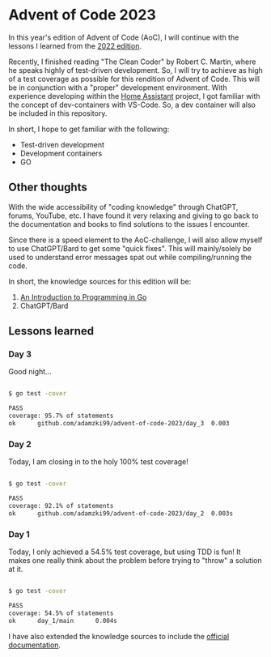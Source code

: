 # Advent of Code 2023

In this year's edition of Advent of Code (AoC), I will continue with the lessons I learned from the [2022 edition](https://github.com/adamzki99/advent-of-code-2022).

Recently, I finished reading "The Clean Coder" by Robert C. Martin, where he speaks highly of test-driven development. So, I will try to achieve as high of a test coverage as possible for this rendition of Advent of Code.
This will be in conjunction with a "proper" development environment. With experience developing within the [Home Assistant](https://www.home-assistant.io/) project, I got familiar with the concept of dev-containers with VS-Code.
So, a dev container will also be included in this repository.

In short, I hope to get familiar with the following:

- Test-driven development
- Development containers
- GO

## Other thoughts

With the wide accessibility of "coding knowledge" through ChatGPT, forums, YouTube, etc. I have found it very relaxing and giving to go back to the documentation and books to find solutions to the issues I encounter. 

Since there is a speed element to the AoC-challenge, I will also allow myself to use ChatGPT/Bard to get some "quick fixes". This will mainly/solely be used to understand error messages spat out while compiling/running the code.

In short, the knowledge sources for this edition will be:

1. [An Introduction to Programming in Go](https://www.golang-book.com/books/intro)
2. ChatGPT/Bard

## Lessons learned

### Day 3

Good night...

```bash

$ go test -cover 

PASS
coverage: 95.7% of statements
ok      github.com/adamzki99/advent-of-code-2023/day_3  0.003

```

### Day 2

Today, I am closing in to the holy 100% test coverage!

```bash

$ go test -cover

PASS
coverage: 92.1% of statements
ok      github.com/adamzki99/advent-of-code-2023/day_2  0.003s

```

### Day 1

Today, I only achieved a 54.5% test coverage, but using TDD is fun! It makes one really think about the problem before trying to "throw" a solution at it.

```bash

$ go test -cover

PASS
coverage: 54.5% of statements
ok      day_1/main      0.004s

```

I have also extended the knowledge sources to include the [official documentation](https://go.dev/).
